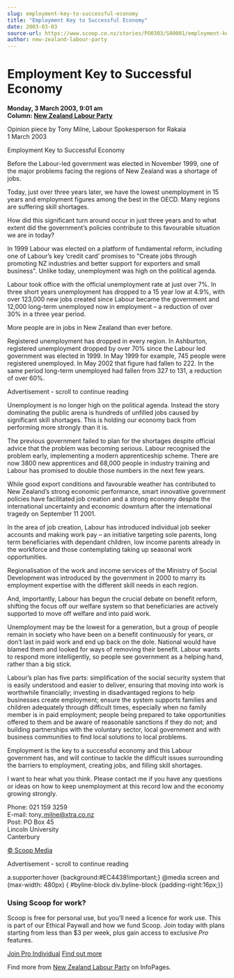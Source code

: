 ```yaml
---
slug: employment-key-to-successful-economy
title: "Employment Key to Successful Economy"
date: 2003-03-03
source-url: https://www.scoop.co.nz/stories/PO0303/S00001/employment-key-to-successful-economy.htm
author: new-zealand-labour-party
---
```

Employment Key to Successful Economy
====================================

**Monday, 3 March 2003, 9:01 am**  
**Column: [New Zealand Labour Party](https://info.scoop.co.nz/New_Zealand_Labour_Party)**

Opinion piece by Tony Milne, Labour Spokesperson for Rakaia  
1 March 2003

Employment Key to Successful Economy

  
Before the Labour-led government was elected in November 1999, one of the major problems facing the regions of New Zealand was a shortage of jobs.

Today, just over three years later, we have the lowest unemployment in 15 years and employment figures among the best in the OECD. Many regions are suffering skill shortages.

How did this significant turn around occur in just three years and to what extent did the government’s policies contribute to this favourable situation we are in today?

In 1999 Labour was elected on a platform of fundamental reform, including one of Labour’s key ‘credit card’ promises to "Create jobs through promoting NZ industries and better support for exporters and small business". Unlike today, unemployment was high on the political agenda.

Labour took office with the official unemployment rate at just over 7%. In three short years unemployment has dropped to a 15 year low at 4.9%, with over 123,000 new jobs created since Labour became the government and 12,000 long-term unemployed now in employment – a reduction of over 30% in a three year period.

More people are in jobs in New Zealand than ever before.

Registered unemployment has dropped in every region. In Ashburton, registered unemployment dropped by over 70% since the Labour led government was elected in 1999. In May 1999 for example, 745 people were registered unemployed. In May 2002 that figure had fallen to 222. In the same period long-term unemployed had fallen from 327 to 131, a reduction of over 60%.

Advertisement - scroll to continue reading





Unemployment is no longer high on the political agenda. Instead the story dominating the public arena is hundreds of unfilled jobs caused by significant skill shortages. This is holding our economy back from performing more strongly than it is.

The previous government failed to plan for the shortages despite official advice that the problem was becoming serious. Labour recognised the problem early, implementing a modern apprenticeship scheme. There are now 3800 new apprentices and 68,000 people in industry training and Labour has promised to double those numbers in the next few years.

While good export conditions and favourable weather has contributed to New Zealand’s strong economic performance, smart innovative government policies have facilitated job creation and a strong economy despite the international uncertainty and economic downturn after the international tragedy on September 11 2001.

In the area of job creation, Labour has introduced individual job seeker accounts and making work pay – an initiative targeting sole parents, long term beneficiaries with dependant children, low income parents already in the workforce and those contemplating taking up seasonal work opportunities.

Regionalisation of the work and income services of the Ministry of Social Development was introduced by the government in 2000 to marry its employment expertise with the different skill needs in each region.

And, importantly, Labour has begun the crucial debate on benefit reform, shifting the focus off our welfare system so that beneficiaries are actively supported to move off welfare and into paid work.

Unemployment may be the lowest for a generation, but a group of people remain in society who have been on a benefit continuously for years, or don’t last in paid work and end up back on the dole. National would have blamed them and looked for ways of removing their benefit. Labour wants to respond more intelligently, so people see government as a helping hand, rather than a big stick.

Labour’s plan has five parts: simplification of the social security system that is easily understood and easier to deliver, ensuring that moving into work is worthwhile financially; investing in disadvantaged regions to help businesses create employment; ensure the system supports families and children adequately through difficult times, especially when no family member is in paid employment; people being prepared to take opportunities offered to them and be aware of reasonable sanctions if they do not; and building partnerships with the voluntary sector, local government and with business communities to find local solutions to local problems.

Employment is the key to a successful economy and this Labour government has, and will continue to tackle the difficult issues surrounding the barriers to employment, creating jobs, and filling skill shortages.

I want to hear what you think. Please contact me if you have any questions or ideas on how to keep unemployment at this record low and the economy growing strongly.

Phone: 021 159 3259  
E-mail: tony\_milne@xtra.co.nz  
Post: PO Box 45  
Lincoln University  
Canterbury  

[© Scoop Media](http://www.scoop.co.nz/about/terms.html)  

Advertisement - scroll to continue reading



a.supporter:hover {background:#EC4438!important;} @media screen and (max-width: 480px) { #byline-block div.byline-block {padding-right:16px;}}

### Using Scoop for work?

Scoop is free for personal use, but you’ll need a licence for work use. This is part of our Ethical Paywall and how we fund Scoop. Join today with plans starting from less than $3 per week, plus gain access to exclusive _Pro_ features.  
  
[Join Pro Individual](https://pro.scoop.co.nz/Individual/?from=ProIn24) [Find out more](https://pro.scoop.co.nz/using-scoop-for-work/?from=ProIn24)

Find more from [New Zealand Labour Party](https://info.scoop.co.nz/New_Zealand_Labour_Party) on InfoPages.